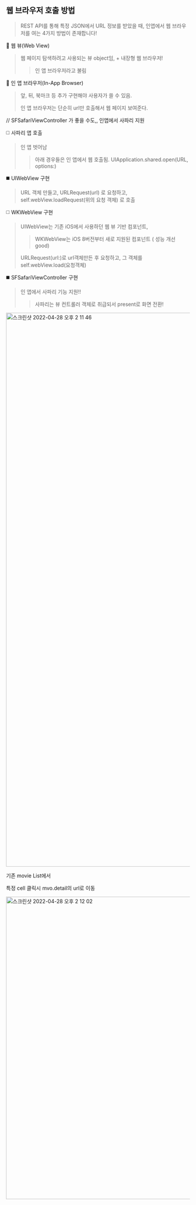 ## 웹 브라우저 호출 방법

> REST API를 통해 특정 JSON에서 URL 정보를 받았을 때, 인앱에서 웹 브라우저를 여는 4가지 방법이 존재합니다!

🌱 웹 뷰(Web View)
> 웹 페이지 탐색하려고 사용되는 뷰 object임, + 내장형 웹 브라우저!
> > 인 앱 브라우저라고 불림

🌱 인 앱 브라우저(In-App Browser)
> 앞, 뒤, 북마크 등 추가 구현해야 사용자가 쓸 수 있음. 
>
> 인 앱 브라우저는 단순히 url만 호출해서 웹 페이지 보여준다.

// SFSafariViewController 가 좋을 수도,, 인앱에서 사파리 지원

:white_medium_square: 사파리 앱 호출
> 인 앱 벗어남
> > 아래 경우들은 인 앱에서 웹 호출됨.
> UIApplication.shared.open(URL, options:)

:black_medium_square: UIWebView 구현
> URL 객체 만들고, URLRequest(url) 로 요청하고, self.webView.loadRequest(위의 요청 객체) 로 호출

:white_medium_square: WKWebView 구현
>UIWebView는 기존 iOS에서 사용하던 웹 뷰 기반 컴포넌트, 
>> WKWebView는 iOS 8버전부터 새로 지원된 컴포넌트 ( 성능 개선 good)
>
> URLRequest(url:)로 url객체만든 후 요청하고, 그 객체를 self.webView.load(요청객체)

:black_medium_square: SFSafariViewController 구현
> 인 앱에서 사파리 기능 지원!!
>> 사파리는 뷰 컨트롤러 객체로 취급되서 present로 화면 전환!

<img width="1512" alt="스크린샷 2022-04-28 오후 2 11 46" src="https://user-images.githubusercontent.com/96910404/165686925-ef9931ce-1a28-4db1-a8f0-ee6b2b5617a1.png">

기존 movie List에서

특정 cell 클릭시 mvo.detail의 url로 이동

<img width="826" alt="스크린샷 2022-04-28 오후 2 12 02" src="https://user-images.githubusercontent.com/96910404/165686913-916d914a-de12-4044-a64c-614bc5b318c3.png">
